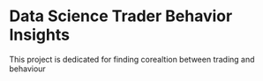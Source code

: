 # Data Science Trader Behavior Insights
This project is dedicated for finding corealtion between trading and behaviour 
